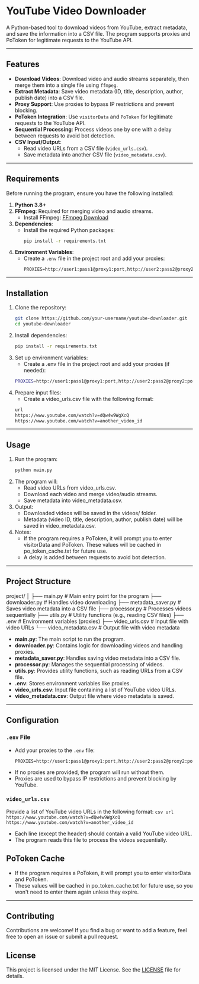 # YouTube Video Downloader

A Python-based tool to download videos from YouTube, extract metadata, and save the information into a CSV file. The program supports proxies and PoToken for legitimate requests to the YouTube API.

---

## Features

- **Download Videos**: Download video and audio streams separately, then merge them into a single file using `ffmpeg`.
- **Extract Metadata**: Save video metadata (ID, title, description, author, publish date) into a CSV file.
- **Proxy Support**: Use proxies to bypass IP restrictions and prevent blocking.
- **PoToken Integration**: Use `visitorData` and `PoToken` for legitimate requests to the YouTube API.
- **Sequential Processing**: Process videos one by one with a delay between requests to avoid bot detection.
- **CSV Input/Output**:
  - Read video URLs from a CSV file (`video_urls.csv`).
  - Save metadata into another CSV file (`video_metadata.csv`).

---

## Requirements

Before running the program, ensure you have the following installed:

1. **Python 3.8+**
2. **FFmpeg**: Required for merging video and audio streams.
   - Install FFmpeg: [FFmpeg Download](https://ffmpeg.org/download.html)
3. **Dependencies**:
   - Install the required Python packages:
     ```bash
     pip install -r requirements.txt
     ```
4. **Environment Variables**:
   - Create a `.env` file in the project root and add your proxies:
     ```
     PROXIES=http://user1:pass1@proxy1:port,http://user2:pass2@proxy2:port
     ```

---


## Installation

1. Clone the repository:
   ```bash
   git clone https://github.com/your-username/youtube-downloader.git
   cd youtube-downloader
   ```
2. Install dependencies:
    ```bash
    pip install -r requirements.txt
    ```
3. Set up environment variables:
    - Create a .env file in the project root and add your proxies (if needed):
    ```bash
    PROXIES=http://user1:pass1@proxy1:port,http://user2:pass2@proxy2:port
    ```
4. Prepare input files:
    - Create a video_urls.csv file with the following format:
    ```bash
    url
    https://www.youtube.com/watch?v=dQw4w9WgXcQ
    https://www.youtube.com/watch?v=another_video_id
    ```

---

## Usage

1. Run the program:
   ```bash
   python main.py
   ```
2. The program will:
    - Read video URLs from video_urls.csv.
    - Download each video and merge video/audio streams.
    - Save metadata into video_metadata.csv.
3. Output:
    - Downloaded videos will be saved in the videos/ folder.
    - Metadata (video ID, title, description, author, publish date) will be saved in video_metadata.csv.
4. Notes:
    - If the program requires a PoToken, it will prompt you to enter visitorData and PoToken. These values will be cached in po_token_cache.txt for future use.
    - A delay is added between requests to avoid bot detection.

---

## Project Structure

project/
│
├── main.py # Main entry point for the program
├── downloader.py # Handles video downloading
├── metadata_saver.py # Saves video metadata into a CSV file
├── processor.py # Processes videos sequentially
├── utils.py # Utility functions (e.g., reading CSV files)
├── .env # Environment variables (proxies)
├── video_urls.csv # Input file with video URLs
└── video_metadata.csv # Output file with video metadata

- **main.py**: The main script to run the program.
- **downloader.py**: Contains logic for downloading videos and handling proxies.
- **metadata_saver.py**: Handles saving video metadata into a CSV file.
- **processor.py**: Manages the sequential processing of videos.
- **utils.py**: Provides utility functions, such as reading URLs from a CSV file.
- **.env**: Stores environment variables like proxies.
- **video_urls.csv**: Input file containing a list of YouTube video URLs.
- **video_metadata.csv**: Output file where video metadata is saved.

---

## Configuration

### `.env` File
- Add your proxies to the `.env` file:
    ```
    PROXIES=http://user1:pass1@proxy1:port,http://user2:pass2@proxy2:port
    ```
- If no proxies are provided, the program will run without them.
- Proxies are used to bypass IP restrictions and prevent blocking by YouTube.

### `video_urls.csv`
Provide a list of YouTube video URLs in the following format:
    ```csv
    url
    https://www.youtube.com/watch?v=dQw4w9WgXcQ
    https://www.youtube.com/watch?v=another_video_id
    ```
- Each line (except the header) should contain a valid YouTube video URL.
- The program reads this file to process the videos sequentially.

## PoToken Cache

- If the program requires a PoToken, it will prompt you to enter visitorData and PoToken.
- These values will be cached in po_token_cache.txt for future use, so you won't need to enter them again unless they expire.

---

## Contributing

Contributions are welcome! If you find a bug or want to add a feature, feel free to open an issue or submit a pull request.

## License

This project is licensed under the MIT License. See the [LICENSE](LICENSE) file for details.
